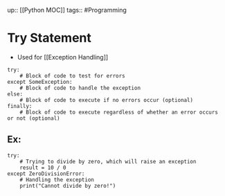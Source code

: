 up:: [[Python MOC]]
tags:: #Programming 
# Try Statement
- Used for [[Exception Handling]]

```
try:
    # Block of code to test for errors
except SomeException:
    # Block of code to handle the exception
else:
    # Block of code to execute if no errors occur (optional)
finally:
    # Block of code to execute regardless of whether an error occurs or not (optional)

```


## Ex:
```
try:
    # Trying to divide by zero, which will raise an exception
    result = 10 / 0
except ZeroDivisionError:
    # Handling the exception
    print("Cannot divide by zero!")

```